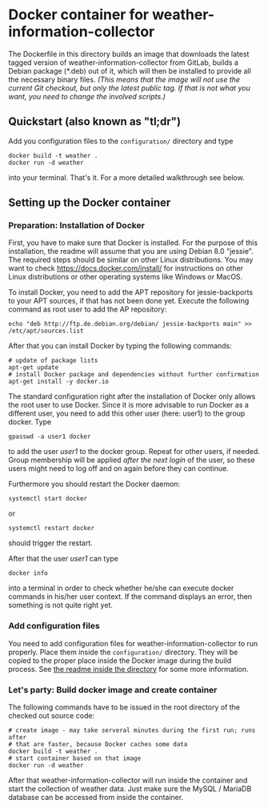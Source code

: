 # Docker container for weather-information-collector

The Dockerfile in this directory builds an image that downloads the latest
tagged version of weather-information-collector from GitLab, builds a Debian
package (*.deb) out of it, which will then be installed to provide all the
necessary binary files. _(This means that the image will not use the current Git
checkout, but only the latest public tag. If that is not what you want, you need
to change the involved scripts.)_

## Quickstart (also known as "tl;dr")

Add you configuration files to the `configuration/` directory and type

    docker build -t weather .
    docker run -d weather

into your terminal. That's it. For a more detailed walkthrough see below.

## Setting up the Docker container

### Preparation: Installation of Docker

First, you have to make sure that Docker is installed. For the purpose of this
installation, the readme will assume that you are using Debian 8.0 "jessie".
The required steps should be similar on other Linux distributions. You may want
to check <https://docs.docker.com/install/> for instructions on other Linux
distributions or other operating systems like Windows or MacOS.

To install Docker, you need to add the APT repository for jessie-backports to
your APT sources, if that has not been done yet. Execute the following command
as root user to add the AP repository:

    echo "deb http://ftp.de.debian.org/debian/ jessie-backports main" >> /etc/apt/sources.list

After that you can install Docker by typing the following commands:

    # update of package lists
    apt-get update
    # install Docker package and dependencies without further confirmation
    apt-get install -y docker.io

The standard configuration right after the installation of Docker only allows
the root user to use Docker. Since it is more advisable to run Docker as a
different user, you need to add this other user (here: user1) to the group
docker. Type

    gpasswd -a user1 docker

to add the user _user1_ to the docker group. Repeat for other users, if needed.
Group membership will be applied _after the next login_ of the user, so these
users might need to log off and on again before they can continue.

Furthermore you should restart the Docker daemon:

    systemctl start docker

or

    systemctl restart docker

should trigger the restart.

After that the user _user1_ can type

    docker info

into a terminal in order to check whether he/she can execute docker commands in
his/her user context. If the command displays an error, then something is not
quite right yet.

### Add configuration files

You need to add configuration files for weather-information-collector to run
properly. Place them inside the `configuration/` directory. They will be copied
to the proper place inside the Docker image during the build process. See
[the readme inside the directory](./configuration/readme.md) for some more
information.

### Let's party: Build docker image and create container

The following commands have to be issued in the root directory of the checked
out source code:

    # create image - may take serveral minutes during the first run; runs after
    # that are faster, because Docker caches some data
    docker build -t weather .
    # start container based on that image
    docker run -d weather

After that weather-information-collector will run inside the container and start
the collection of weather data. Just make sure the MySQL / MariaDB database can
be accessed from inside the container.
